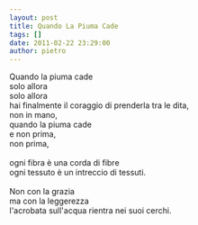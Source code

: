 ```yaml
---
layout: post
title: Quando La Piuma Cade
tags: []
date: 2011-02-22 23:29:00
author: pietro
---
```

<div dir="ltr" style="text-align: left">Quando la piuma cade<br/>solo allora<br/>solo allora<br/>hai finalmente il coraggio di prenderla tra le dita,<br/>non in mano,<br/>quando la piuma cade<br/>e non prima,<br/>non prima,<br/><br/>ogni fibra è una corda di fibre<br/>ogni tessuto è un intreccio di tessuti.<br/><br/>Non con la grazia<br/>ma con la leggerezza<br/>l'acrobata sull'acqua rientra nei suoi cerchi.<br/>
